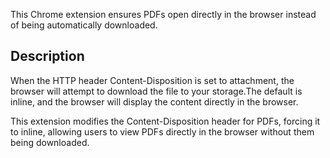 This Chrome extension ensures PDFs open directly in the browser instead of being automatically downloaded.

## Description


When the HTTP header Content-Disposition is set to attachment, the browser will attempt to download the file to your storage.The default is inline, and the browser will display the content directly in the browser.

This extension modifies the Content-Disposition header for PDFs, forcing it to inline, allowing users to view PDFs directly in the browser without them being downloaded.
